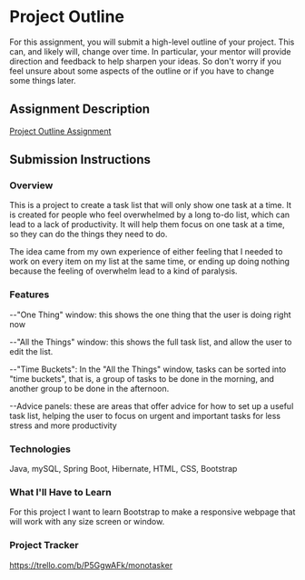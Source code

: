 # Project Outline
For this assignment, you will submit a high-level outline of your project. This can, and likely will, change over time. In particular, your mentor will provide direction and feedback to help sharpen your ideas. So don't worry if you feel unsure about some aspects of the outline or if you have to change some things later.

## Assignment Description
[Project Outline Assignment](https://education.launchcode.org/liftoff/modules/assignments/project-outline)

## Submission Instructions

### Overview
This is a project to create a task list that will only show one task at a time. It is created for people who feel overwhelmed by a long to-do list, which can lead to a lack of productivity. It will help them focus on one task at a time, so they can do the things they need to do.

The idea came from my own experience of either feeling that I needed to work on every item on my list at the same time, or ending up doing nothing because the feeling of overwhelm lead to a kind of paralysis.

### Features
--"One Thing" window: this shows the one thing that the user is doing right now

--"All the Things" window: this shows the full task list, and allow the user to edit the list.

--"Time Buckets": In the "All the Things" window, tasks can be sorted into "time buckets", that is, a group of tasks to be done in the morning, and another group to be done in the afternoon.

--Advice panels: these are areas that offer advice for how to set up a useful task list, helping the user to focus on urgent and important tasks for less stress and more productivity

### Technologies
Java, mySQL, Spring Boot, Hibernate, HTML, CSS, Bootstrap

### What I'll Have to Learn
For this project I want to learn Bootstrap to make a responsive webpage that will work with any size screen or window.

### Project Tracker
https://trello.com/b/P5GgwAFk/monotasker
